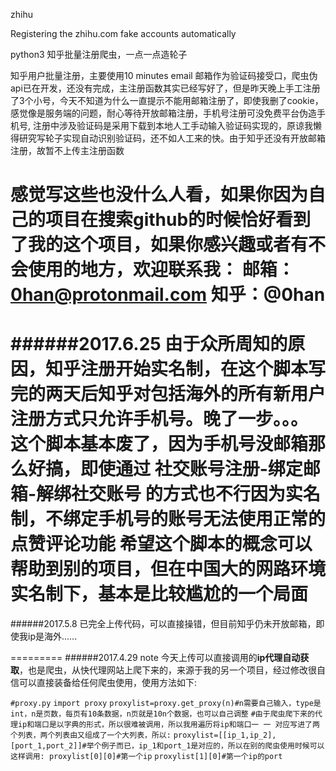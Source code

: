 zhihu


Registering the zhihu.com fake accounts automatically


python3 知乎批量注册爬虫，一点一点造轮子

知乎用户批量注册，主要使用10 minutes email 邮箱作为验证码接受口，爬虫伪api已在开发，还没有完成，主注册函数其实已经写好了，但是昨天晚上手工注册了3个小号，今天不知道为什么一直提示不能用邮箱注册了，即使我删了cookie，感觉像是服务端的问题，耐心等待开放邮箱注册，手机号注册可没免费平台伪造手机号, 注册中涉及验证码是采用下载到本地人工手动输入验证码实现的，原谅我懒得研究写轮子实现自动识别验证码，还不如人工来的快。由于知乎还没有开放邮箱注册，故暂不上传主注册函数

感觉写这些也没什么人看，如果你因为自己的项目在搜索github的时候恰好看到了我的这个项目，如果你感兴趣或者有不会使用的地方，欢迎联系我：
邮箱：**0han@protonmail.com**
知乎：@**0han**
=========
######2017.6.25
由于众所周知的原因，知乎注册开始实名制，在这个脚本写完的两天后知乎对包括海外的所有新用户注册方式只允许手机号。晚了一步。。。
这个脚本基本废了，因为手机号没邮箱那么好搞，即使通过 社交账号注册-绑定邮箱-解绑社交账号 的方式也不行因为实名制，不绑定手机号的账号无法使用正常的点赞评论功能
希望这个脚本的概念可以帮助到别的项目，但在中国大的网路环境实名制下，基本是比较尴尬的一个局面
=========
######2017.5.8
已完全上传代码，可以直接操错，但目前知乎仍未开放邮箱，即使我ip是海外......

=========
######2017.4.29 note
今天上传可以直接调用的**ip代理自动获取**，也是爬虫，从快代理网站上爬下来的，来源于我的另一个项目，经过修改很自信可以直接装备给任何爬虫使用，使用方法如下:


`#proxy.py`
`import proxy`
`proxylist=proxy.get_proxy(n)#n需要自己输入，type是int，n是页数，每页有10条数据，n页就是10n个数据，也可以自己调整`
`#由于爬虫爬下来的代理ip和端口是以字典的形式，所以很难被调用，所以我用遍历将ip和端口一 一 对应写进了两个列表，两个列表由又组成了一个大列表，所以:`
`proxylist=[[ip_1,ip_2],[port_1,port_2]]#举个例子而已，ip_1和port_1是对应的，所以在别的爬虫使用时候可以这样调用:
proxylist[0][0]#第一个ip`
`proxylist[1][0]#第一个ip的port`
